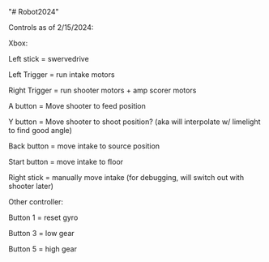 "# Robot2024" 

Controls as of 2/15/2024:

Xbox:

Left stick = swervedrive

Left Trigger = run intake motors

Right Trigger = run shooter motors + amp scorer motors

A button = Move shooter to feed position

Y button = Move shooter to shoot position? (aka will interpolate w/ limelight to find good angle)

Back button = move intake to source position

Start button = move intake to floor

Right stick = manually move intake (for debugging, will switch out with shooter later)



Other controller:

Button 1 = reset gyro

Button 3 = low gear

Button 5 = high gear
